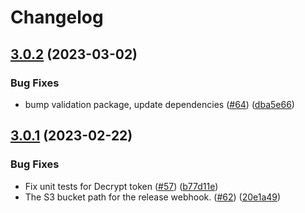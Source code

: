 # Changelog

## [3.0.2](https://github.com/dvsa/rsp-token-service/compare/v3.0.1...v3.0.2) (2023-03-02)


### Bug Fixes

* bump validation package, update dependencies ([#64](https://github.com/dvsa/rsp-token-service/issues/64)) ([dba5e66](https://github.com/dvsa/rsp-token-service/commit/dba5e6613f00bcea5ffccf55573fb9a856982c0c))

## [3.0.1](https://github.com/dvsa/rsp-token-service/compare/v3.0.0...v3.0.1) (2023-02-22)


### Bug Fixes

* Fix unit tests for Decrypt token ([#57](https://github.com/dvsa/rsp-token-service/issues/57)) ([b77d11e](https://github.com/dvsa/rsp-token-service/commit/b77d11ea049e0b91f71341973512cc23858a56e0))
* The S3 bucket path for the release webhook.  ([#62](https://github.com/dvsa/rsp-token-service/issues/62)) ([20e1a49](https://github.com/dvsa/rsp-token-service/commit/20e1a498250c473c64dec643aa8864b40b8dd166))
